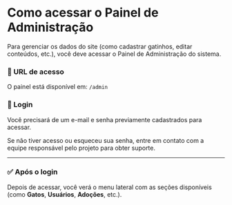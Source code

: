 # Como acessar o Painel de Administração

Para gerenciar os dados do site (como cadastrar gatinhos, editar conteúdos, etc.), você deve acessar o Painel de Administração do sistema.

### 🧭 URL de acesso

O painel está disponível em: `/admin`
 

### 🔐 Login

Você precisará de um e-mail e senha previamente cadastrados para acessar.

Se não tiver acesso ou esqueceu sua senha, entre em contato com a equipe responsável pelo projeto para obter suporte.

---

### ✅ Após o login

Depois de acessar, você verá o menu lateral com as seções disponíveis (como **Gatos**, **Usuários**, **Adoções**, etc.).

